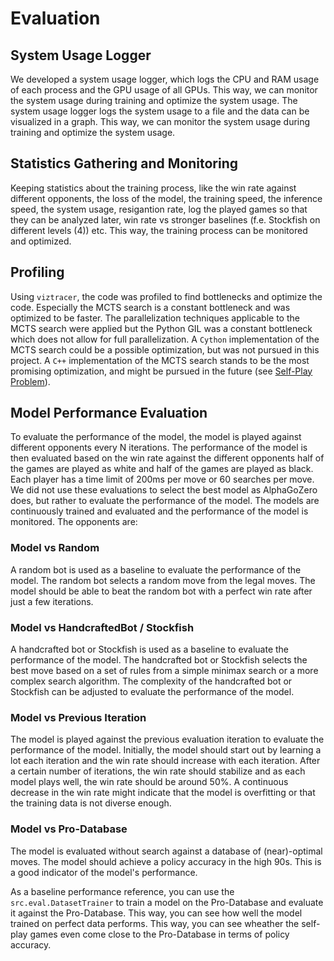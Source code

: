 # Evaluation

## System Usage Logger

We developed a system usage logger, which logs the CPU and RAM usage of each process and the GPU usage of all GPUs. This way, we can monitor the system usage during training and optimize the system usage. The system usage logger logs the system usage to a file and the data can be visualized in a graph. This way, we can monitor the system usage during training and optimize the system usage.

## Statistics Gathering and Monitoring

Keeping statistics about the training process, like the win rate against different opponents, the loss of the model, the training speed, the inference speed, the system usage, resigantion rate, log the played games so that they can be analyzed later, win rate vs stronger baselines (f.e. Stockfish on different levels (4)) etc. This way, the training process can be monitored and optimized.

## Profiling

Using `viztracer`, the code was profiled to find bottlenecks and optimize the code. Especially the MCTS search is a constant bottleneck and was optimized to be faster. The parallelization techniques applicable to the MCTS search were applied but the Python GIL was a constant bottleneck which does not allow for full parallelization. A `Cython` implementation of the MCTS search could be a possible optimization, but was not pursued in this project. A `C++` implementation of the MCTS search stands to be the most promising optimization, and might be pursued in the future (see [Self-Play Problem](inference.md#torch-optimizations)).

## Model Performance Evaluation

To evaluate the performance of the model, the model is played against different opponents every N iterations. The performance of the model is then evaluated based on the win rate against the different opponents half of the games are played as white and half of the games are played as black. Each player has a time limit of 200ms per move or 60 searches per move. We did not use these evaluations to select the best model as AlphaGoZero does, but rather to evaluate the performance of the model. The models are continuously trained and evaluated and the performance of the model is monitored. The opponents are:

### Model vs Random

A random bot is used as a baseline to evaluate the performance of the model. The random bot selects a random move from the legal moves. The model should be able to beat the random bot with a perfect win rate after just a few iterations.

### Model vs HandcraftedBot / Stockfish

A handcrafted bot or Stockfish is used as a baseline to evaluate the performance of the model. The handcrafted bot or Stockfish selects the best move based on a set of rules from a simple minimax search or a more complex search algorithm. The complexity of the handcrafted bot or Stockfish can be adjusted to evaluate the performance of the model.

### Model vs Previous Iteration

The model is played against the previous evaluation iteration to evaluate the performance of the model. Initially, the model should start out by learning a lot each iteration and the win rate should increase with each iteration. After a certain number of iterations, the win rate should stabilize and as each model plays well, the win rate should be around 50%. A continuous decrease in the win rate might indicate that the model is overfitting or that the training data is not diverse enough.

### Model vs Pro-Database

The model is evaluated without search against a database of (near)-optimal moves. The model should achieve a policy accuracy in the high 90s. This is a good indicator of the model's performance.

As a baseline performance reference, you can use the `src.eval.DatasetTrainer` to train a model on the Pro-Database and evaluate it against the Pro-Database. This way, you can see how well the model trained on perfect data performs. This way, you can see wheather the self-play games even come close to the Pro-Database in terms of policy accuracy.
